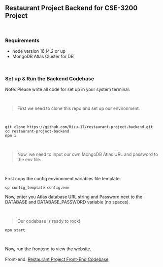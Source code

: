 ## Restaurant Project Backend for CSE-3200 Project

&nbsp;

### Requirements

- node version 16.14.2 or up
- MongoDB Atlas Cluster for DB

&nbsp;

### Set up & Run the Backend Codebase

Note: Please write all code for set up in your system terminal.

&nbsp;

> First we need to clone this repo and set up our environment.

&nbsp;

```
git clone https://github.com/Rizu-17/restaurant-project-backend.git
cd restaurant-project-backend
npm i
```

&nbsp;

> Now, we need to input our own MongoDB Atlas URL and password to the env file.

&nbsp;

First copy the config environment variables file template.

```
cp config_template config.env
```

Now, enter you Atlas database URL string and Password next to the DATABASE and DATABASE_PASSWORD variable (no spaces).

&nbsp;

> Our codebase is ready to rock!

```
npm start
```

&nbsp;

Now, run the frontend to view the website.
<br></br>
Front-end: [Restaurant Project Front-End Codebase](https://github.com/Rizu-17/restaurant-project)
